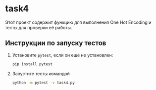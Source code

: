 # task4

Этот проект содержит функцию для выполнения One Hot Encoding и тесты для проверки её работы.

## Инструкции по запуску тестов

1. Установите `pytest`, если он ещё не установлен:
   ```bash
   pip install pytest
2. Запустите тесты командой 
   ```bash
   python -m pytest -v task4.py
